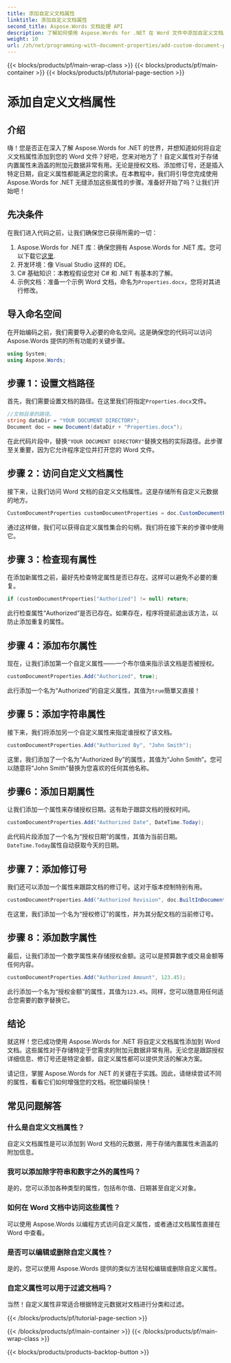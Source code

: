 ```yaml
---
title: 添加自定义文档属性
linktitle: 添加自定义文档属性
second_title: Aspose.Words 文档处理 API
description: 了解如何使用 Aspose.Words for .NET 在 Word 文件中添加自定义文档属性。按照我们的分步指南使用附加元数据增强您的文档。
weight: 10
url: /zh/net/programming-with-document-properties/add-custom-document-properties/
---
```


{{< blocks/products/pf/main-wrap-class >}}
{{< blocks/products/pf/main-container >}}
{{< blocks/products/pf/tutorial-page-section >}}

# 添加自定义文档属性

## 介绍

嗨！您是否正在深入了解 Aspose.Words for .NET 的世界，并想知道如何将自定义文档属性添加到您的 Word 文件？好吧，您来对地方了！自定义属性对于存储内置属性未涵盖的附加元数据非常有用。无论是授权文档、添加修订号，还是插入特定日期，自定义属性都能满足您的需求。在本教程中，我们将引导您完成使用 Aspose.Words for .NET 无缝添加这些属性的步骤。准备好开始了吗？让我们开始吧！

## 先决条件

在我们进入代码之前，让我们确保您已获得所需的一切：

1.  Aspose.Words for .NET 库：确保您拥有 Aspose.Words for .NET 库。您可以下载它[这里](https://releases.aspose.com/words/net/).
2. 开发环境：像 Visual Studio 这样的 IDE。
3. C# 基础知识：本教程假设您对 C# 和 .NET 有基本的了解。
4. 示例文档：准备一个示例 Word 文档，命名为`Properties.docx`，您将对其进行修改。

## 导入命名空间

在开始编码之前，我们需要导入必要的命名空间。这是确保您的代码可以访问 Aspose.Words 提供的所有功能的关键步骤。

```csharp
using System;
using Aspose.Words;
```

## 步骤 1：设置文档路径

首先，我们需要设置文档的路径。在这里我们将指定`Properties.docx`文件。

```csharp
//文档目录的路径。
string dataDir = "YOUR DOCUMENT DIRECTORY";
Document doc = new Document(dataDir + "Properties.docx");
```

在此代码片段中，替换`"YOUR DOCUMENT DIRECTORY"`替换文档的实际路径。此步骤至关重要，因为它允许程序定位并打开您的 Word 文件。

## 步骤 2：访问自定义文档属性

接下来，让我们访问 Word 文档的自定义文档属性。这是存储所有自定义元数据的地方。

```csharp
CustomDocumentProperties customDocumentProperties = doc.CustomDocumentProperties;
```

通过这样做，我们可以获得自定义属性集合的句柄，我们将在接下来的步骤中使用它。

## 步骤 3：检查现有属性

在添加新属性之前，最好先检查特定属性是否已存在。这样可以避免不必要的重复。

```csharp
if (customDocumentProperties["Authorized"] != null) return;
```

此行检查属性“Authorized”是否已存在。如果存在，程序将提前退出该方法，以防止添加重复的属性。

## 步骤 4：添加布尔属性

现在，让我们添加第一个自定义属性——一个布尔值来指示该文档是否被授权。

```csharp
customDocumentProperties.Add("Authorized", true);
```

此行添加一个名为“Authorized”的自定义属性，其值为`true`簡單又直接！

## 步骤 5：添加字符串属性

接下来，我们将添加另一个自定义属性来指定谁授权了该文档。

```csharp
customDocumentProperties.Add("Authorized By", "John Smith");
```

这里，我们添加了一个名为“Authorized By”的属性，其值为“John Smith”。您可以随意将“John Smith”替换为您喜欢的任何其他名称。

## 步骤6：添加日期属性

让我们添加一个属性来存储授权日期。这有助于跟踪文档的授权时间。

```csharp
customDocumentProperties.Add("Authorized Date", DateTime.Today);
```

此代码片段添加了一个名为“授权日期”的属性，其值为当前日期。`DateTime.Today`属性自动获取今天的日期。

## 步骤 7：添加修订号

我们还可以添加一个属性来跟踪文档的修订号。这对于版本控制特别有用。

```csharp
customDocumentProperties.Add("Authorized Revision", doc.BuiltInDocumentProperties.RevisionNumber);
```

在这里，我们添加一个名为“授权修订”的属性，并为其分配文档的当前修订号。

## 步骤 8：添加数字属性

最后，让我们添加一个数字属性来存储授权金额。这可以是预算数字或交易金额等任何内容。

```csharp
customDocumentProperties.Add("Authorized Amount", 123.45);
```

此行添加一个名为“授权金额”的属性，其值为`123.45`。同样，您可以随意用任何适合您需要的数字替换它。

## 结论

就这样！您已成功使用 Aspose.Words for .NET 将自定义文档属性添加到 Word 文档。这些属性对于存储特定于您需求的附加元数据非常有用。无论您是跟踪授权详细信息、修订号还是特定金额，自定义属性都可以提供灵活的解决方案。

请记住，掌握 Aspose.Words for .NET 的关键在于实践。因此，请继续尝试不同的属性，看看它们如何增强您的文档。祝您编码愉快！

## 常见问题解答

### 什么是自定义文档属性？
自定义文档属性是可以添加到 Word 文档的元数据，用于存储内置属性未涵盖的附加信息。

### 我可以添加除字符串和数字之外的属性吗？
是的，您可以添加各种类型的属性，包括布尔值、日期甚至自定义对象。

### 如何在 Word 文档中访问这些属性？
可以使用 Aspose.Words 以编程方式访问自定义属性，或者通过文档属性直接在 Word 中查看。

### 是否可以编辑或删除自定义属性？
是的，您可以使用 Aspose.Words 提供的类似方法轻松编辑或删除自定义属性。

### 自定义属性可以用于过滤文档吗？
当然！自定义属性非常适合根据特定元数据对文档进行分类和过滤。

{{< /blocks/products/pf/tutorial-page-section >}}

{{< /blocks/products/pf/main-container >}}
{{< /blocks/products/pf/main-wrap-class >}}

{{< blocks/products/products-backtop-button >}}
